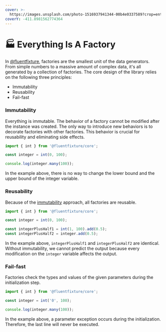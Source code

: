 ```yaml
---
cover: >-
  https://images.unsplash.com/photo-1516937941344-00b4e0337589?crop=entropy&cs=tinysrgb&fm=jpg&ixid=MnwxOTcwMjR8MHwxfHNlYXJjaHwyfHxmYWN0b3J5fGVufDB8fHx8MTY2MjEyMjE0Ng&ixlib=rb-1.2.1&q=80
coverY: -411.8981562774364
---
```


# 🏭 Everything Is A Factory

In [@fluentfixture](../../), factories are the smallest unit of the data generators. From simple numbers to a massive amount of complex data, it's all generated by a collection of factories. The core design of the library relies on the following three principles:

* Immutability
* Reusability&#x20;
* Fail-fast

### Immutability

Everything is immutable. The behavior of a factory cannot be modified after the instance was created. The only way to introduce new behaviors is to decorate factories with other factories. This behavior is crucial for reusability and eliminating side effects.

```typescript
import { int } from '@fluentfixture/core';

const integer = int(0, 100);

console.log(integer.many(100));
```

In the example above, there is no way to change the lower bound and the upper bound of the integer variable.

### Reusability

Because of the [immutability](everything-is-a-factory.md#immutability) approach, all factories are reusable.

```typescript
import { int } from '@fluentfixture/core';

const integer = int(0, 100);

const integerPlusHalf1 = int(1, 100).add(0.5);
const integerPlusHalf2 = integer.add(0.5);
```

In the example above, `integerPlusHalf1` and `integerPlusHalf2` are identical. Without immutability, we cannot predict the output because every modification on the `integer` variable affects the output.

### Fail-fast

Factories check the types and values of the given parameters during the initialization step.

```typescript
import { int } from '@fluentfixture/core';

const integer = int('0', 100);

console.log(integer.many(100));
```

In the example above, a parameter exception occurs during the initialization. Therefore, the last line will never be executed.
